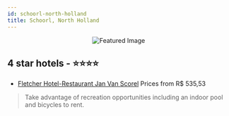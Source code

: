```yaml
---
id: schoorl-north-holland
title: Schoorl, North Holland
---
```


<center><img src="https://i.travelapi.com/hotels/1000000/570000/560400/560382/8966bfdf_z.jpg" alt="Featured Image" /></center>


##  4 star hotels - ⭐️⭐️⭐️⭐️

-    [Fletcher Hotel-Restaurant Jan Van Scorel](https://us.hurb.com/hotels/schoorl/fletcher-hotel-restaurant-jan-van-scorel-JNP-JP350455?cmp=18055) Prices from R$ 535,53
   > Take advantage of recreation opportunities including an indoor pool and bicycles to rent.
